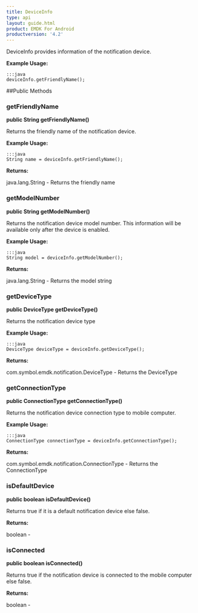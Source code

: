 ```yaml
---
title: DeviceInfo
type: api
layout: guide.html
product: EMDK For Android
productversion: '4.2'
---
```



DeviceInfo provides information of the notification device.
 
 

**Example Usage:**
	
	:::java	
	deviceInfo.getFriendlyName();


##Public Methods

### getFriendlyName

**public String getFriendlyName()**

Returns the friendly name of the notification device.
 
 

**Example Usage:**
	
	:::java	
	String name = deviceInfo.getFriendlyName();


**Returns:**

java.lang.String - Returns the friendly name

### getModelNumber

**public String getModelNumber()**

Returns the notification device model number. This information will be available only after the device is enabled.
 
 

**Example Usage:**
	
	:::java	
	String model = deviceInfo.getModelNumber();


**Returns:**

java.lang.String - Returns the model string

### getDeviceType

**public DeviceType getDeviceType()**

Returns the notification device type
 
 

**Example Usage:**
	
	:::java	
	DeviceType deviceType = deviceInfo.getDeviceType();


**Returns:**

com.symbol.emdk.notification.DeviceType - Returns the DeviceType

### getConnectionType

**public ConnectionType getConnectionType()**

Returns the notification device connection type to mobile computer.
 

**Example Usage:**
	
	:::java	
	ConnectionType connectionType = deviceInfo.getConnectionType();


**Returns:**

com.symbol.emdk.notification.ConnectionType - Returns the ConnectionType

### isDefaultDevice

**public boolean isDefaultDevice()**

Returns true if it is a default notification device else false.

**Returns:**

boolean - 

### isConnected

**public boolean isConnected()**

Returns true if the notification device is connected to the mobile computer else false.

**Returns:**

boolean - 


